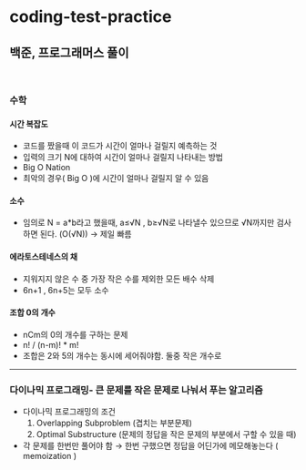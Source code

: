 # coding-test-practice

## 백준, 프로그래머스 풀이 

<br>

### 수학

#### 시간 복잡도
- 코드를 짰을때 이 코드가 시간이 얼마나 걸릴지 예측하는 것
- 입력의 크기 N에 대하여 시간이 얼마나 걸릴지 나타내는 방법
- Big O Nation
- 최악의 경우( Big O )에 시간이 얼마나 걸릴지 알 수 있음

#### 소수
- 임의로 N = a*b라고 했을때, a≤√N , b≥√N로 나타낼수 있으므로  √N까지만 검사하면 된다.  (O(√N)) → 제일 빠름

#### 에라토스테네스의 채
- 지워지지 않은 수 중 가장 작은 수를 제외한 모든 배수 삭제
- 6n+1 , 6n+5는 모두 소수

#### 조합 0의 개수
- nCm의 0의 개수를 구하는 문제
- n! / (n-m)! * m!
- 조합은 2와 5의 개수는 동시에 세어줘야함. 둘중 작은 개수로

---

### 다이나믹 프로그래밍- 큰 문제를 작은 문제로 나눠서 푸는 알고리즘
- 다이나믹 프로그래밍의 조건
    1. Overlapping Subproblem (겹치는 부분문제) 
    2. Optimal Substructure (문제의 정답을 작은 문제의 부분에서 구할 수 있을 때) 
- 각 문제를 한번만 풀어야 함 → 한번 구했으면 정답을 어딘가에 메모해놓는다 ( memoization )

